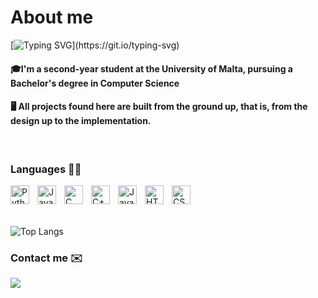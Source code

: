 # About me 

[![Typing SVG](https://readme-typing-svg.herokuapp.com?font=Poppins&weight=700&size=22&duration=8000&pause=1000&color=F7F7F7&vCenter=true&repeat=false&random=false&width=435&lines=Hi+there+%F0%9F%91%8B+%2C+I'm+Matthew!)](https://git.io/typing-svg)

#### 🎓I'm a second-year student at the University of Malta, pursuing a Bachelor's degree in Computer Science 

#### 🖥️ All projects found here are built from the ground up, that is, from the design up to the implementation.

<br>

### Languages 👨‍💻
<img align="left" alt="Python" width="30px" style="padding-right:10px;" src="https://cdn.jsdelivr.net/gh/devicons/devicon/icons/python/python-plain.svg" />
<img align="left" alt="JavaScript" width="30px" style="padding-right:10px;" src="https://cdn.jsdelivr.net/gh/devicons/devicon/icons/javascript/javascript-plain.svg" />
<img align="left" alt="C" width="30px" style="padding-right:10px;" src="https://upload.wikimedia.org/wikipedia/commons/1/19/C_Logo.png" />
<img align="left" alt="C++" width="30px" style="padding-right:10px;" src="https://upload.wikimedia.org/wikipedia/commons/1/18/ISO_C%2B%2B_Logo.svg" />
<img align="left" alt="Java" width="30px" style="padding-right:10px;" src="https://cdn.jsdelivr.net/gh/devicons/devicon/icons/java/java-original.svg" />
<img align="left" alt="HTML" width="30px" style="padding-right:10px;" src="https://cdn.jsdelivr.net/gh/devicons/devicon/icons/html5/html5-plain.svg" />
<img align="left" alt="CSS" width="30px" style="padding-right:10px;" src="https://cdn.jsdelivr.net/gh/devicons/devicon/icons/css3/css3-plain.svg" />

<br>
<br>
<br>

![Top Langs](https://github-readme-stats.vercel.app/api/top-langs/?username=mifsudmatthew&size_weight=1&count_weight=0&layout=compact&theme=dark&langs_count=10)

### Contact me ✉️
<a href="mailto:matthewmifsud2004@gmail.com">
  <img src="https://img.shields.io/badge/Gmail-D14836?style=for-the-badge&logo=gmail&logoColor=black" />
</a>

<br>
<br>
